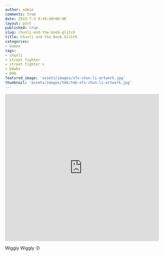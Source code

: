 ```yaml
---
author: admin
comments: true
date: 2015-7-3 9:49:49+00:00
layout: post
published: true
slug: chunli-and-the-boob-glitch
title: Chunli and the Boob Glitch
categories:
- Games
tags:
- chunli
- street fighter
- street fighter v
- bewbs
- DOA
featured_image: 'assets/images/sfv-chun-li-artwork.jpg'
thumbnail: 'assets/images/tmb/tmb-sfv-chun-li-artwork.jpg'
---
```


<iframe width="100%" height="480" src="https://www.youtube.com/embed/eAlKC9BlUJg" frameborder="0" allowfullscreen></iframe>

Wiggly Wiggly :D